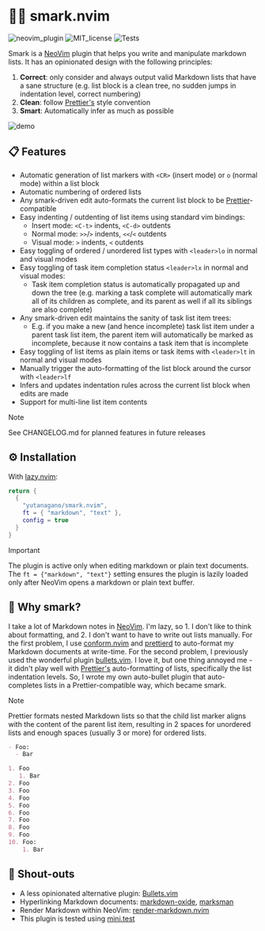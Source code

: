 # 🧠🚅 smark.nvim

![neovim_plugin](https://img.shields.io/badge/Plugin-darkgreen?style=for-the-badge&logo=neovim&logoColor=white)
![MIT_license](https://img.shields.io/badge/License-MIT-blue?style=for-the-badge)
![Tests](https://img.shields.io/github/actions/workflow/status/yutanagano/smark.nvim/ci.yml?style=for-the-badge)

Smark is a [NeoVim][neovim] plugin that helps you write and manipulate markdown
lists. It has an opinionated design with the following principles:

1. **Correct**: only consider and always output valid Markdown lists that have
   a sane structure (e.g. list block is a clean tree, no sudden jumps in
   indentation level, correct numbering)
2. **Clean**: follow [Prettier's][prettier] style convention
3. **Smart**: Automatically infer as much as possible

![demo](./demo.gif)

## 📋 Features

- Automatic generation of list markers with `<CR>` (insert mode) or `o` (normal
  mode) within a list block
- Automatic numbering of ordered lists
- Any smark-driven edit auto-formats the current list block to be
  [Prettier][prettier]-compatible
- Easy indenting / outdenting of list items using standard vim bindings:
  - Insert mode: `<C-t>` indents, `<C-d>` outdents
  - Normal mode: `>>`/`>` indents, `<<`/`<` outdents
  - Visual mode: `>` indents, `<` outdents
- Easy toggling of ordered / unordered list types with `<leader>lo` in normal
  and visual modes
- Easy toggling of task item completion status `<leader>lx` in normal and
  visual modes:
  - Task item completion status is automatically propagated up and down the
    tree (e.g. marking a task complete will automatically mark all of its
    children as complete, and its parent as well if all its siblings are also
    complete)
- Any smark-driven edit maintains the sanity of task list item trees:
  - E.g. if you make a new (and hence incomplete) task list item under a parent
    task list item, the parent item will automatically be marked as incomplete,
    because it now contains a task item that is incomplete
- Easy toggling of list items as plain items or task items with `<leader>lt` in
  normal and visual modes
- Manually trigger the auto-formatting of the list block around the cursor with
  `<leader>lf`
- Infers and updates indentation rules across the current list block when edits
  are made
- Support for multi-line list item contents

> [!NOTE]
> See CHANGELOG.md for planned features in future releases

## ⚙️ Installation

With [lazy.nvim][lazy]:

```lua
return {
  {
    "yutanagano/smark.nvim",
    ft = { "markdown", "text" },
    config = true
  }
}
```

> [!IMPORTANT]
> The plugin is active only when editing markdown or plain text documents.
> The `ft = {"markdown", "text"}` setting ensures the plugin is lazily loaded
> only after NeoVim opens a markdown or plain text buffer.

## 💭 Why smark?

I take a lot of Markdown notes in [NeoVim][neovim]. I'm lazy, so 1. I don't
like to think about formatting, and 2. I don't want to have to write out lists
manually. For the first problem, I use [conform.nvim][conform] and
[prettierd][prettierd] to auto-format my Markdown documents at write-time. For
the second problem, I previously used the wonderful plugin
[bullets.vim][bullets]. I love it, but one thing annoyed me - it didn't play
well with [Prettier's][prettier] auto-formatting of lists, specifically the
list indentation levels. So, I wrote my own auto-bullet plugin that
auto-completes lists in a Prettier-compatible way, which became smark.

> [!NOTE]
> Prettier formats nested Markdown lists so that the child list marker aligns
> with the content of the parent list item, resulting in 2 spaces for unordered
> lists and enough spaces (usually 3 or more) for ordered lists.
>
> ```markdown
> - Foo:
>   - Bar
>
> 1. Foo
>    1. Bar
> 2. Foo
> 3. Foo
> 4. Foo
> 5. Foo
> 6. Foo
> 7. Foo
> 8. Foo
> 9. Foo
> 10. Foo:
>     1. Bar
> ```

## 📢 Shout-outs

- A less opinionated alternative plugin: [Bullets.vim][bullets]
- Hyperlinking Markdown documents: [markdown-oxide][markdown-oxide], [marksman][marksman]
- Render Markdown within NeoVim: [render-markdown.nvim][render-markdown]
- This plugin is tested using [mini.test][mini]

[bullets]: https://github.com/bullets-vim/bullets.vim
[conform]: https://github.com/stevearc/conform.nvim
[lazy]: https://github.com/folke/lazy.nvim
[markdown-oxide]: https://github.com/Feel-ix-343/markdown-oxide
[marksman]: https://github.com/artempyanykh/marksman
[mini]: https://github.com/echasnovski/mini.nvim/blob/main/README.md
[neovim]: https://neovim.io/
[prettier]: https://prettier.io/
[prettierd]: https://github.com/fsouza/prettierd
[render-markdown]: https://github.com/MeanderingProgrammer/render-markdown.nvim
